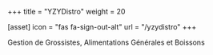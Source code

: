 +++
title = "YZYDistro"
weight = 20

[asset]
  icon = "fas fa-sign-out-alt"
  url = "/yzydistro"
+++

Gestion de Grossistes, Alimentations Générales et Boissons
